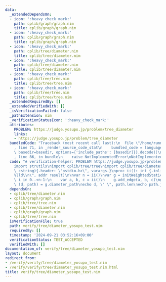 ```yaml
---
data:
  _extendedDependsOn:
  - icon: ':heavy_check_mark:'
    path: cplib/graph/graph.nim
    title: cplib/graph/graph.nim
  - icon: ':heavy_check_mark:'
    path: cplib/graph/graph.nim
    title: cplib/graph/graph.nim
  - icon: ':heavy_check_mark:'
    path: cplib/tree/diameter.nim
    title: cplib/tree/diameter.nim
  - icon: ':heavy_check_mark:'
    path: cplib/tree/diameter.nim
    title: cplib/tree/diameter.nim
  - icon: ':heavy_check_mark:'
    path: cplib/tree/tree.nim
    title: cplib/tree/tree.nim
  - icon: ':heavy_check_mark:'
    path: cplib/tree/tree.nim
    title: cplib/tree/tree.nim
  _extendedRequiredBy: []
  _extendedVerifiedWith: []
  _isVerificationFailed: false
  _pathExtension: nim
  _verificationStatusIcon: ':heavy_check_mark:'
  attributes:
    PROBLEM: https://judge.yosupo.jp/problem/tree_diameter
    links:
    - https://judge.yosupo.jp/problem/tree_diameter
  bundledCode: "Traceback (most recent call last):\n  File \"/home/runner/.local/lib/python3.10/site-packages/onlinejudge_verify/documentation/build.py\"\
    , line 71, in _render_source_code_stat\n    bundled_code = language.bundle(stat.path,\
    \ basedir=basedir, options={'include_paths': [basedir]}).decode()\n  File \"/home/runner/.local/lib/python3.10/site-packages/onlinejudge_verify/languages/nim.py\"\
    , line 86, in bundle\n    raise NotImplementedError\nNotImplementedError\n"
  code: "# verification-helper: PROBLEM https://judge.yosupo.jp/problem/tree_diameter\n\
    import strutils\nimport cplib/tree/tree\nimport cplib/tree/diameter\nproc scanf(formatstr:\
    \ cstring){.header: \"<stdio.h>\", varargs.}\nproc ii(): int {.inline.} = scanf(\"\
    %lld\\n\", addr result)\n\nvar n = ii()\nvar g = initWeightedStaticTree(n)\nfor\
    \ i in 0..<n-1:\n    var a, b, c = ii()\n    g.add_edge(a, b, c)\ng.build\nvar\
    \ (d, path) = g.diameter_path\necho d, \" \", path.len\necho path.join(\" \")\n"
  dependsOn:
  - cplib/tree/diameter.nim
  - cplib/graph/graph.nim
  - cplib/tree/tree.nim
  - cplib/tree/diameter.nim
  - cplib/graph/graph.nim
  - cplib/tree/tree.nim
  isVerificationFile: true
  path: verify/tree/diameter_yosupo_test.nim
  requiredBy: []
  timestamp: '2024-09-21 03:52:16+09:00'
  verificationStatus: TEST_ACCEPTED
  verifiedWith: []
documentation_of: verify/tree/diameter_yosupo_test.nim
layout: document
redirect_from:
- /verify/verify/tree/diameter_yosupo_test.nim
- /verify/verify/tree/diameter_yosupo_test.nim.html
title: verify/tree/diameter_yosupo_test.nim
---
```

